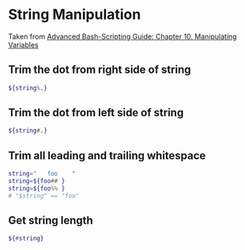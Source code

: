 <!--
id: strings
tags: bash
-->

# String Manipulation

Taken from [Advanced Bash-Scripting Guide: Chapter 10. Manipulating Variables](https://www.tldp.org/LDP/abs/html/string-manipulation.html)

## Trim the dot from right side of string

```bash
${string%.}
```
    
## Trim the dot from left side of string

```bash
${string#.}
```

## Trim all leading and trailing whitespace

```bash
string="   foo    "
string=${foo## }
string=${foo%% }
# "$string" == "foo"
```    
    
## Get string length

```bash
${#string}
```
